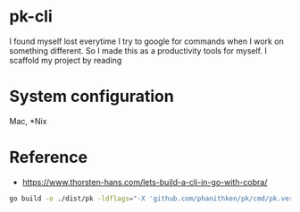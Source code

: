 # pk-cli

I found myself lost everytime I try to google for commands when I work on something different. So I made this as a productivity tools for myself.
I scaffold my project by reading

# System configuration
Mac, *Nix

# Reference
* https://www.thorsten-hans.com/lets-build-a-cli-in-go-with-cobra/

```bash
go build -o ./dist/pk -ldflags="-X 'github.com/phanithken/pk/cmd/pk.version=0.0.2'" main.go
```
